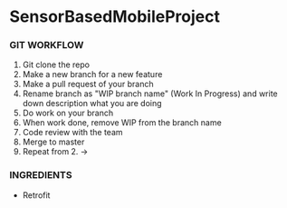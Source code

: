# SensorBasedMobileProject

### GIT WORKFLOW

1. Git clone the repo
2. Make a new branch for a new feature
3. Make a pull request of your branch
4. Rename branch as "WIP branch name" (Work In Progress) and write down description what you are doing
5. Do work on your branch
6. When work done, remove WIP from the branch name
7. Code review with the team
8. Merge to master
9. Repeat from 2. ->

### INGREDIENTS

- Retrofit